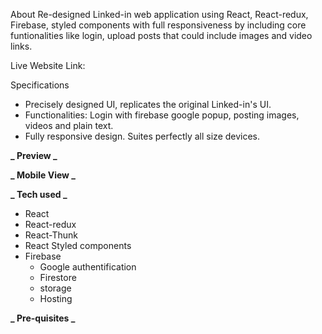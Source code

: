 About
Re-designed Linked-in web application using React, React-redux, Firebase, styled components with full responsiveness by including core funtionalities like login, upload posts that could include images and video links.

Live Website Link:

Specifications

- Precisely designed UI, replicates the original Linked-in's UI.
- Functionalities: Login with firebase google popup, posting images, videos and plain text.
- Fully responsive design. Suites perfectly all size devices.

**_ Preview _**

**_ Mobile View _**

**_ Tech used _**

- React
- React-redux
- React-Thunk
- React Styled components
- Firebase
  - Google authentification
  - Firestore
  - storage
  - Hosting

**_ Pre-quisites _**
